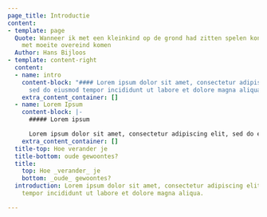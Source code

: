 ```yaml
---
page_title: Introductie
content:
- template: page
  Quote: Wanneer ik met een kleinkind op de grond had zitten spelen kon ik slechts
    met moeite overeind komen
  Author: Hans Bijloos
- template: content-right
  content:
  - name: intro
    content-block: "#### Lorem ipsum dolor sit amet, consectetur adipiscing elit,
      sed do eiusmod tempor incididunt ut labore et dolore magna aliqua."
    extra_content_container: []
  - name: Lorem Ipsum
    content-block: |-
      ##### Lorem ipsum

      Lorem ipsum dolor sit amet, consectetur adipiscing elit, sed do eiusmod tempor incididunt ut labore et dolore magna aliqua. Ut enim ad minim veniam, quis nostrud exercitation ullamco laboris nisi ut aliquip ex ea commodo consequat. Duis aute irure dolor in reprehenderit in voluptate velit esse cillum dolore eu fugiat nulla pariatur. Excepteur sint occaecat cupidatat non proident, sunt in culpa qui officia deserunt mollit anim id est laborum
    extra_content_container: []
  title-top: Hoe verander je
  title-bottom: oude gewoontes?
  title:
    top: Hoe _verander_ je
    bottom: _oude_ gewoontes?
  introduction: Lorem ipsum dolor sit amet, consectetur adipiscing elit, sed do eiusmod
    tempor incididunt ut labore et dolore magna aliqua.

---
```

